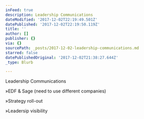 ```yaml
---
inFeed: true
description: Leadership Communications
dateModified: '2017-12-02T22:19:49.501Z'
datePublished: '2017-12-02T22:19:50.119Z'
title: ''
author: []
publisher: {}
via: {}
sourcePath: _posts/2017-12-02-leadership-communications.md
starred: false
datePublishedOriginal: '2017-12-02T21:38:27.644Z'
_type: Blurb

---
```

Leadership Communications

»EDF & Sage (need to use different companies)

»Strategy roll-out

»Leadersip visibility